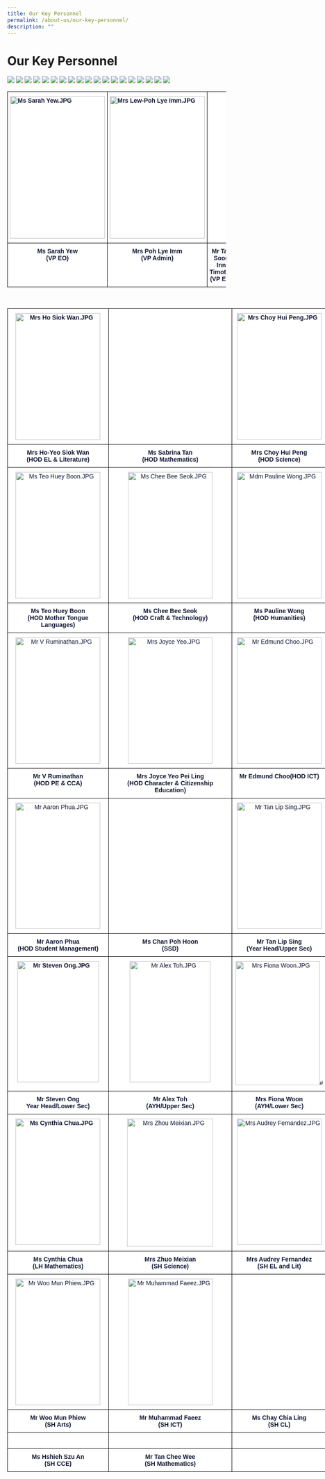 ```yaml
---
title: Our Key Personnel
permalink: /about-us/our-key-personnel/
description: ""
---
```

# **Our Key Personnel**

![](/images/Mrs%20Ho%20Siok%20Wan.jpg)
![](/images/Mrs%20Choy%20Hui%20Peng.jpg)
![](/images/Ms%20Teo%20Huey%20Boon.jpg)
![](/images/Ms%20Chee%20Bee%20Seok.jpg)
![](/images/Mdm%20Pauline%20Wong.jpg)
![](/images/Mr%20V%20Ruminathan.jpg)
![](/images/Mrs%20Joyce%20Yeo.jpg)
![](/images/Mr%20Edmund%20Choo.jpg)
![](/images/Mr%20Aaron%20Phua.jpg)
![](/images/Ms%20Chan%20Poh%20Hoon.jpg)
![](/images/Mr%20Tan%20Lip%20Sing.jpg)
![](/images/Mr%20Steven%20Ong.jpg)
![](/images/Mr%20Alex%20Toh.jpg)
![](/images/Mrs%20Fiona%20Woon.jpg)
![](/images/Ms%20Cynthia%20Chua.jpg)
![](/images/Mrs%20Zhou%20Meixian.jpg)
![](/images/Mrs%20Audrey%20Fernandez.jpg)
![](/images/Mr%20Woo%20Mun%20Phiew.jpg)
![](/images/Mr%20Muhammad%20Faeez.jpg)



<table style="border-collapse:collapse;border-spacing:0" class="tg"><thead><tr><th style="background-color:#FFF;border-color:black;border-style:solid;border-width:1px;color:#101630;font-family:Arial, sans-serif;font-size:14px;font-weight:bold;overflow:hidden;padding:10px 5px;text-align:left;vertical-align:top;word-break:normal"><img src="/images/Ms%20Sarah%20Yew.jpg" alt="Ms Sarah Yew.JPG" width="219" height="328"></th><th style="background-color:#FFF;border-color:black;border-style:solid;border-width:1px;color:#101630;font-family:Arial, sans-serif;font-size:14px;font-weight:bold;overflow:hidden;padding:10px 5px;text-align:left;vertical-align:top;word-break:normal"> <img src="/images/Mrs%20Lew-Poh%20Lye%20Imm.jpg" alt="Mrs Lew-Poh Lye Imm.JPG" width="219" height="328"></th><th style="background-color:#FFF;border-color:black;border-style:solid;border-width:1px;color:#101630;font-family:Arial, sans-serif;font-size:14px;font-weight:bold;overflow:hidden;padding:10px 5px;text-align:left;vertical-align:middle;word-break:normal"> </th></tr></thead><tbody><tr><td style="background-color:#FFF;border-color:black;border-style:solid;border-width:1px;color:#101630;font-family:Arial, sans-serif;font-size:14px;font-weight:bold;overflow:hidden;padding:10px 5px;text-align:center;vertical-align:top;word-break:normal"><span style="background-color:initial"> Ms Sarah Yew</span><br><span style="background-color:initial">(VP EO)</span></td><td style="background-color:#FFF;border-color:black;border-style:solid;border-width:1px;color:#101630;font-family:Arial, sans-serif;font-size:14px;font-weight:bold;overflow:hidden;padding:10px 5px;text-align:center;vertical-align:top;word-break:normal">     Mrs Poh Lye Imm<br>(VP Admin)</td><td style="background-color:#FFF;border-color:black;border-style:solid;border-width:1px;color:#101630;font-family:Arial, sans-serif;font-size:14px;font-weight:bold;overflow:hidden;padding:10px 5px;text-align:center;vertical-align:middle;word-break:normal"> Mr Tay Soon Inn Timothy <br>(VP EO)</td></tr></tbody></table>
<br>
<table style="border-collapse:collapse;border-spacing:0;table-layout: fixed; width: 736px" class="tg"><colgroup><col style="width: 233px"><col style="width: 285px"><col style="width: 218px"></colgroup><thead><tr><th style="background-color:#FFF;border-color:black;border-style:solid;border-width:1px;color:#101630;font-family:Arial, sans-serif;font-size:14px;font-weight:bold;overflow:hidden;padding:10px 5px;text-align:center;vertical-align:top;word-break:normal"><img src="https://presbyterian-moe-edu-sg-admin.cwp.sg/qql/slot/u1269/kps/Mrs%20Ho%20Siok%20Wan.JPG" alt="Mrs Ho Siok Wan.JPG" width="195" height="292"></th><th style="background-color:#FFF;border-color:black;border-style:solid;border-width:1px;color:#101630;font-family:Arial, sans-serif;font-size:14px;font-weight:bold;overflow:hidden;padding:10px 5px;text-align:center;vertical-align:top;word-break:normal"></th><th style="background-color:#FFF;border-color:black;border-style:solid;border-width:1px;color:#101630;font-family:Arial, sans-serif;font-size:14px;font-weight:bold;overflow:hidden;padding:10px 5px;text-align:center;vertical-align:top;word-break:normal"><img src="https://presbyterian-moe-edu-sg-admin.cwp.sg/qql/slot/u1269/kps/.tn.Mrs%20Choy%20Hui%20Peng.JPG.2.jpg" alt="Mrs Choy Hui Peng.JPG" width="195" height="291"></th></tr></thead><tbody><tr><td style="background-color:#FFF;border-color:black;border-style:solid;border-width:1px;color:#101630;font-family:Arial, sans-serif;font-size:14px;font-weight:bold;overflow:hidden;padding:10px 5px;text-align:center;vertical-align:top;word-break:normal"><span style="background-color:initial"> </span>Mrs Ho-Yeo Siok Wan<br>(HOD EL &amp; Literature)</td><td style="background-color:#FFF;border-color:black;border-style:solid;border-width:1px;color:#101630;font-family:Arial, sans-serif;font-size:14px;font-weight:bold;overflow:hidden;padding:10px 5px;text-align:center;vertical-align:top;word-break:normal"> Ms Sabrina Tan<br>(HOD Mathematics)</td><td style="background-color:#FFF;border-color:black;border-style:solid;border-width:1px;color:#101630;font-family:Arial, sans-serif;font-size:14px;font-weight:bold;overflow:hidden;padding:10px 5px;text-align:center;vertical-align:top;word-break:normal"><span style="background-color:initial"> Mrs Choy</span> <span style="background-color:initial">Hui Peng</span><br><span style="background-color:initial">(HOD Science)</span></td></tr><tr><td style="background-color:#FFF;border-color:black;border-style:solid;border-width:1px;color:#101630;font-family:Arial, sans-serif;font-size:14px;overflow:hidden;padding:10px 5px;text-align:center;vertical-align:top;word-break:normal"><img src="https://presbyterian-moe-edu-sg-admin.cwp.sg/qql/slot/u1269/kps/.tn.Ms%20Teo%20Huey%20Boon.JPG.2.jpg" alt="Ms Teo Huey Boon.JPG" width="195" height="291"></td><td style="background-color:#FFF;border-color:black;border-style:solid;border-width:1px;color:#101630;font-family:Arial, sans-serif;font-size:14px;overflow:hidden;padding:10px 5px;text-align:center;vertical-align:top;word-break:normal"><img src="https://presbyterian-moe-edu-sg-admin.cwp.sg/qql/slot/u1269/kps/.tn.Ms%20Chee%20Bee%20Seok.JPG.2.jpg" alt="Ms Chee Bee Seok.JPG" width="195" height="291"></td><td style="background-color:#FFF;border-color:black;border-style:solid;border-width:1px;color:#101630;font-family:Arial, sans-serif;font-size:14px;overflow:hidden;padding:10px 5px;text-align:center;vertical-align:top;word-break:normal"><img src="https://presbyterian-moe-edu-sg-admin.cwp.sg/qql/slot/u1269/kps/.tn.Mdm%20Pauline%20Wong.JPG.2.jpg" alt="Mdm Pauline Wong.JPG" width="195" height="291"></td></tr><tr><td style="background-color:#FFF;border-color:black;border-style:solid;border-width:1px;color:#101630;font-family:Arial, sans-serif;font-size:14px;font-weight:bold;overflow:hidden;padding:10px 5px;text-align:center;vertical-align:top;word-break:normal"><span style="background-color:initial"> </span>Ms Teo Huey Boon<br><span style="background-color:initial">(HOD Mother Tongue Languages)</span></td><td style="background-color:#FFF;border-color:black;border-style:solid;border-width:1px;color:#101630;font-family:Arial, sans-serif;font-size:14px;font-weight:bold;overflow:hidden;padding:10px 5px;text-align:center;vertical-align:top;word-break:normal"> Ms Chee Bee Seok<br><span style="background-color:initial">(HOD Craft &amp; Technology)</span></td><td style="background-color:#FFF;border-color:black;border-style:solid;border-width:1px;color:#101630;font-family:Arial, sans-serif;font-size:14px;font-weight:bold;overflow:hidden;padding:10px 5px;text-align:center;vertical-align:top;word-break:normal"> Ms Pauline Wong<br><span style="background-color:initial">(HOD Humanities)</span></td></tr><tr><td style="background-color:#FFF;border-color:black;border-style:solid;border-width:1px;color:#101630;font-family:Arial, sans-serif;font-size:14px;overflow:hidden;padding:10px 5px;text-align:center;vertical-align:middle;word-break:normal"> <img src="https://presbyterian-moe-edu-sg-admin.cwp.sg/qql/slot/u1269/kps/.tn.Mr%20V%20Ruminathan.JPG.2.jpg" alt="Mr V Ruminathan.JPG" width="195" height="291"></td><td style="background-color:#FFF;border-color:black;border-style:solid;border-width:1px;color:#101630;font-family:Arial, sans-serif;font-size:14px;overflow:hidden;padding:10px 5px;text-align:center;vertical-align:middle;word-break:normal"> <img src="https://presbyterian-moe-edu-sg-admin.cwp.sg/qql/slot/u1269/kps/.tn.Mrs%20Joyce%20Yeo.JPG.2.jpg" alt="Mrs Joyce Yeo.JPG" width="195" height="291"></td><td style="background-color:#FFF;border-color:black;border-style:solid;border-width:1px;color:#101630;font-family:Arial, sans-serif;font-size:14px;overflow:hidden;padding:10px 5px;text-align:center;vertical-align:middle;word-break:normal"> <img src="https://presbyterian-moe-edu-sg-admin.cwp.sg/qql/slot/u1269/kps/.tn.Mr%20Edmund%20Choo.JPG.2.jpg" alt="Mr Edmund Choo.JPG" width="195" height="291"></td></tr><tr><td style="background-color:#FFF;border-color:black;border-style:solid;border-width:1px;color:#101630;font-family:Arial, sans-serif;font-size:14px;font-weight:bold;overflow:hidden;padding:10px 5px;text-align:center;vertical-align:top;word-break:normal">Mr V Ruminathan<br><span style="background-color:initial">(HOD PE &amp; CCA)</span></td><td style="background-color:#FFF;border-color:black;border-style:solid;border-width:1px;color:#101630;font-family:Arial, sans-serif;font-size:14px;font-weight:bold;overflow:hidden;padding:10px 5px;text-align:center;vertical-align:top;word-break:normal">Mrs Joyce Yeo Pei Ling<br><span style="background-color:initial">(HOD Character &amp; Citizenship Education)</span></td><td style="background-color:#FFF;border-color:black;border-style:solid;border-width:1px;color:#101630;font-family:Arial, sans-serif;font-size:14px;font-weight:bold;overflow:hidden;padding:10px 5px;text-align:center;vertical-align:top;word-break:normal">Mr Edmund Choo<span style="background-color:initial">(HOD ICT)</span></td></tr><tr><td style="background-color:#FFF;border-color:black;border-style:solid;border-width:1px;color:#101630;font-family:Arial, sans-serif;font-size:14px;overflow:hidden;padding:10px 5px;text-align:center;vertical-align:middle;word-break:normal"> <img src="https://presbyterian-moe-edu-sg-admin.cwp.sg/qql/slot/u1269/kps/.tn.Mr%20Aaron%20Phua.JPG.2.jpg" alt="Mr Aaron Phua.JPG" width="195" height="291"></td><td style="background-color:#FFF;border-color:black;border-style:solid;border-width:1px;color:#101630;font-family:Arial, sans-serif;font-size:14px;overflow:hidden;padding:10px 5px;text-align:center;vertical-align:top;word-break:normal"></td><td style="background-color:#FFF;border-color:black;border-style:solid;border-width:1px;color:#101630;font-family:Arial, sans-serif;font-size:14px;overflow:hidden;padding:10px 5px;text-align:center;vertical-align:top;word-break:normal"><img src="https://presbyterian-moe-edu-sg-admin.cwp.sg/qql/slot/u1269/kps/.tn.Mr%20Tan%20Lip%20Sing.JPG.2.jpg" alt="Mr Tan Lip Sing.JPG" width="195" height="291"></td></tr><tr><td style="background-color:#FFF;border-color:black;border-style:solid;border-width:1px;color:#101630;font-family:Arial, sans-serif;font-size:14px;font-weight:bold;overflow:hidden;padding:10px 5px;text-align:center;vertical-align:top;word-break:normal">Mr Aaron Phua<br>(HOD Student Management)</td><td style="background-color:#FFF;border-color:black;border-style:solid;border-width:1px;color:#101630;font-family:Arial, sans-serif;font-size:14px;font-weight:bold;overflow:hidden;padding:10px 5px;text-align:center;vertical-align:top;word-break:normal">Ms Chan Poh Hoon<br>(SSD)</td><td style="background-color:#FFF;border-color:black;border-style:solid;border-width:1px;color:#101630;font-family:Arial, sans-serif;font-size:14px;font-weight:bold;overflow:hidden;padding:10px 5px;text-align:center;vertical-align:top;word-break:normal">Mr Tan Lip Sing<br>(Year Head/Upper Sec)</td></tr><tr><td style="background-color:#FFF;border-color:black;border-style:solid;border-width:1px;color:#101630;font-family:Arial, sans-serif;font-size:14px;font-weight:bold;overflow:hidden;padding:10px 5px;text-align:center;vertical-align:top;word-break:normal"> <img src="https://presbyterian-moe-edu-sg-admin.cwp.sg/qql/slot/u1269/kps/.tn.Mr%20Steven%20Ong.JPG.2.jpg" alt="Mr Steven Ong.JPG" width="188" height="279"></td><td style="background-color:#FFF;border-color:black;border-style:solid;border-width:1px;color:#101630;font-family:Arial, sans-serif;font-size:14px;overflow:hidden;padding:10px 5px;text-align:center;vertical-align:top;word-break:normal"><img src="https://presbyterian-moe-edu-sg-admin.cwp.sg/qql/slot/u1269/kps/Mr%20Alex%20Toh.JPG" alt="Mr Alex Toh.JPG" width="186" height="279"></td><td style="background-color:#FFF;border-color:black;border-style:solid;border-width:1px;color:#101630;font-family:Arial, sans-serif;font-size:14px;overflow:hidden;padding:10px 5px;text-align:center;vertical-align:top;word-break:normal"><img src="https://presbyterian-moe-edu-sg-admin.cwp.sg/qql/slot/u1269/kps/.tn.Mrs%20Fiona%20Woon.JPG.2.jpg" alt="Mrs Fiona Woon.JPG" width="194" height="286"># </td></tr><tr><td style="background-color:#FFF;border-color:black;border-style:solid;border-width:1px;color:#101630;font-family:Arial, sans-serif;font-size:14px;font-weight:bold;overflow:hidden;padding:10px 5px;text-align:center;vertical-align:top;word-break:normal">Mr Steven Ong<br>Year Head/Lower Sec)</td><td style="background-color:#FFF;border-color:black;border-style:solid;border-width:1px;color:#101630;font-family:Arial, sans-serif;font-size:14px;font-weight:bold;overflow:hidden;padding:10px 5px;text-align:center;vertical-align:top;word-break:normal">Mr Alex Toh<br>(AYH/Upper Sec)</td><td style="background-color:#FFF;border-color:black;border-style:solid;border-width:1px;color:#101630;font-family:Arial, sans-serif;font-size:14px;font-weight:bold;overflow:hidden;padding:10px 5px;text-align:center;vertical-align:top;word-break:normal">Mrs Fiona Woon<br>(AYH/Lower Sec)</td></tr><tr><td style="background-color:#FFF;border-color:black;border-style:solid;border-width:1px;color:#101630;font-family:Arial, sans-serif;font-size:14px;font-weight:bold;overflow:hidden;padding:10px 5px;text-align:center;vertical-align:top;word-break:normal"> <img src="https://presbyterian-moe-edu-sg-admin.cwp.sg/qql/slot/u1269/kps/.tn.Ms%20Cynthia%20Chua.JPG.2.jpg" alt="Ms Cynthia Chua.JPG" width="195" height="291"></td><td style="background-color:#FFF;border-color:black;border-style:solid;border-width:1px;color:#101630;font-family:Arial, sans-serif;font-size:14px;overflow:hidden;padding:10px 5px;text-align:center;vertical-align:top;word-break:normal"><img src="https://presbyterian-moe-edu-sg-admin.cwp.sg/qql/slot/u1269/kps/.tn.Mrs%20Zhou%20Meixian.JPG.2.jpg" alt="Mrs Zhou Meixian.JPG" width="198" height="295"></td><td style="background-color:#FFF;border-color:black;border-style:solid;border-width:1px;color:#101630;font-family:Arial, sans-serif;font-size:14px;overflow:hidden;padding:10px 5px;text-align:center;vertical-align:top;word-break:normal"><img src="https://presbyterian-moe-edu-sg-admin.cwp.sg/qql/slot/u1269/kps/.tn.Mrs%20Audrey%20Fernandez.JPG.2.jpg" alt="Mrs Audrey Fernandez.JPG" width="195" height="291"></td></tr><tr><td style="background-color:#FFF;border-color:black;border-style:solid;border-width:1px;color:#101630;font-family:Arial, sans-serif;font-size:14px;font-weight:bold;overflow:hidden;padding:10px 5px;text-align:center;vertical-align:top;word-break:normal">Ms Cynthia Chua<br>(LH Mathematics)</td><td style="background-color:#FFF;border-color:black;border-style:solid;border-width:1px;color:#101630;font-family:Arial, sans-serif;font-size:14px;font-weight:bold;overflow:hidden;padding:10px 5px;text-align:center;vertical-align:top;word-break:normal">Mrs Zhuo Meixian<br>(SH Science)</td><td style="background-color:#FFF;border-color:black;border-style:solid;border-width:1px;color:#101630;font-family:Arial, sans-serif;font-size:14px;font-weight:bold;overflow:hidden;padding:10px 5px;text-align:center;vertical-align:top;word-break:normal"><span style="background-color:initial">Mrs Audrey Fernandez</span><br>(SH EL and Lit)</td></tr><tr><td style="background-color:#FFF;border-color:black;border-style:solid;border-width:1px;color:#101630;font-family:Arial, sans-serif;font-size:14px;overflow:hidden;padding:10px 5px;text-align:center;vertical-align:top;word-break:normal"><img src="https://presbyterian-moe-edu-sg-admin.cwp.sg/qql/slot/u1269/kps/.tn.Mr%20Woo%20Mun%20Phiew.JPG.2.jpg" alt="Mr Woo Mun Phiew.JPG" width="195" height="291"></td><td style="background-color:#FFF;border-color:black;border-style:solid;border-width:1px;color:#101630;font-family:Arial, sans-serif;font-size:14px;overflow:hidden;padding:10px 5px;text-align:center;vertical-align:top;word-break:normal"><img src="https://presbyterian-moe-edu-sg-admin.cwp.sg/qql/slot/u1269/kps/.tn.Mr%20Muhammad%20Faeez.JPG.2.jpg" alt="Mr Muhammad Faeez.JPG" width="195" height="291"></td><td style="background-color:#FFF;border-color:black;border-style:solid;border-width:1px;color:#101630;font-family:Arial, sans-serif;font-size:14px;overflow:hidden;padding:10px 5px;text-align:center;vertical-align:top;word-break:normal"></td></tr><tr><td style="background-color:#FFF;border-color:black;border-style:solid;border-width:1px;color:#101630;font-family:Arial, sans-serif;font-size:14px;font-weight:bold;overflow:hidden;padding:10px 5px;text-align:center;vertical-align:top;word-break:normal">Mr Woo Mun Phiew<br>(SH Arts)</td><td style="background-color:#FFF;border-color:black;border-style:solid;border-width:1px;color:#101630;font-family:Arial, sans-serif;font-size:14px;font-weight:bold;overflow:hidden;padding:10px 5px;text-align:center;vertical-align:top;word-break:normal">Mr Muhammad Faeez<br>(SH ICT)</td><td style="background-color:#FFF;border-color:black;border-style:solid;border-width:1px;color:#101630;font-family:Arial, sans-serif;font-size:14px;font-weight:bold;overflow:hidden;padding:10px 5px;text-align:center;vertical-align:top;word-break:normal">Ms Chay Chia Ling<br>(SH CL)<br></td></tr><tr><td style="background-color:#FFF;border-color:black;border-style:solid;border-width:1px;color:#101630;font-family:Arial, sans-serif;font-size:14px;font-weight:bold;overflow:hidden;padding:10px 5px;text-align:center;vertical-align:top;word-break:normal"><br> </td><td style="background-color:#FFF;border-color:black;border-style:solid;border-width:1px;color:#101630;font-family:Arial, sans-serif;font-size:14px;font-weight:bold;overflow:hidden;padding:10px 5px;text-align:center;vertical-align:top;word-break:normal"> </td><td style="background-color:#FFF;border-color:black;border-style:solid;border-width:1px;color:#101630;font-family:Arial, sans-serif;font-size:14px;font-weight:bold;overflow:hidden;padding:10px 5px;text-align:center;vertical-align:top;word-break:normal"> </td></tr><tr><td style="background-color:#FFF;border-color:black;border-style:solid;border-width:1px;color:#101630;font-family:Arial, sans-serif;font-size:14px;font-weight:bold;overflow:hidden;padding:10px 5px;text-align:center;vertical-align:top;word-break:normal">Ms Hshieh Szu An<br>(SH CCE)</td><td style="background-color:#FFF;border-color:black;border-style:solid;border-width:1px;color:#101630;font-family:Arial, sans-serif;font-size:14px;font-weight:bold;overflow:hidden;padding:10px 5px;text-align:center;vertical-align:top;word-break:normal">Mr Tan Chee Wee<br>(SH Mathematics)</td><td style="background-color:#FFF;border-color:black;border-style:solid;border-width:1px;color:#101630;font-family:Arial, sans-serif;font-size:14px;overflow:hidden;padding:10px 5px;text-align:center;vertical-align:top;word-break:normal"></td></tr></tbody></table>